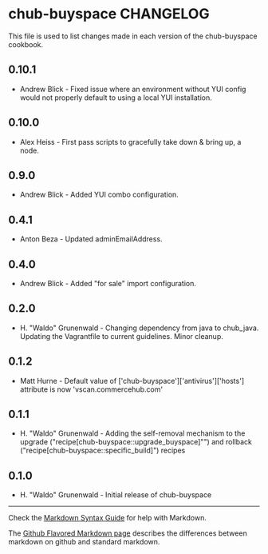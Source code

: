 chub-buyspace CHANGELOG
=======================

This file is used to list changes made in each version of the chub-buyspace cookbook.

0.10.1
------
- Andrew Blick - Fixed issue where an environment without YUI config would not properly default to using a local YUI installation.

0.10.0
-----
- Alex Heiss - First pass scripts to gracefully take down & bring up, a node.

0.9.0
-----
- Andrew Blick - Added YUI combo configuration.

0.4.1
-----
- Anton Beza - Updated adminEmailAddress.

0.4.0
-----
- Andrew Blick - Added "for sale" import configuration.

0.2.0
-----
- H. "Waldo" Grunenwald - Changing dependency from java to chub_java. Updating the Vagrantfile to current guidelines. Minor cleanup.

0.1.2
-----
- Matt Hurne - Default value of ['chub-buyspace']['antivirus']['hosts'] attribute is now 'vscan.commercehub.com'

0.1.1
-----
- H. "Waldo" Grunenwald - Adding the self-removal mechanism to the upgrade 
("recipe[chub-buyspace::upgrade_buyspace]"") and rollback 
("recipe[chub-buyspace::specific_build]") recipes

0.1.0
-----
- H. "Waldo" Grunenwald - Initial release of chub-buyspace

- - -
Check the [Markdown Syntax Guide](http://daringfireball.net/projects/markdown/syntax) for help with Markdown.

The [Github Flavored Markdown page](http://github.github.com/github-flavored-markdown/) describes the differences between markdown on github and standard markdown.
